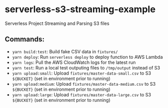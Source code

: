 # serverless-s3-streaming-example
Serverless Project Streaming and Parsing S3 files

## Commands:

* `yarn build:test`:  Build fake CSV data in `fixtures/`
* `yarn deploy`:  Run `serverless deploy` to deploy function to AWS Lambda
* `yarn logs`: Pull the AWS CloudWatch logs for the latest run
* `yarn test`: Run a local test outputing files to `/tmp/output` instead of S3
* `yarn upload:small`: Upload `fixtures/master-data-small.csv` to S3 `${BUCKET}` (set in environment prior to running)
* `yarn upload:medium`: Upload `fixtures/master-data-medium.csv` to S3 `${BUCKET}` (set in environment prior to running)
* `yarn upload:large`: Upload `fixtures/master-data-large.csv` to S3 `${BUCKET}` (set in environment prior to running)
